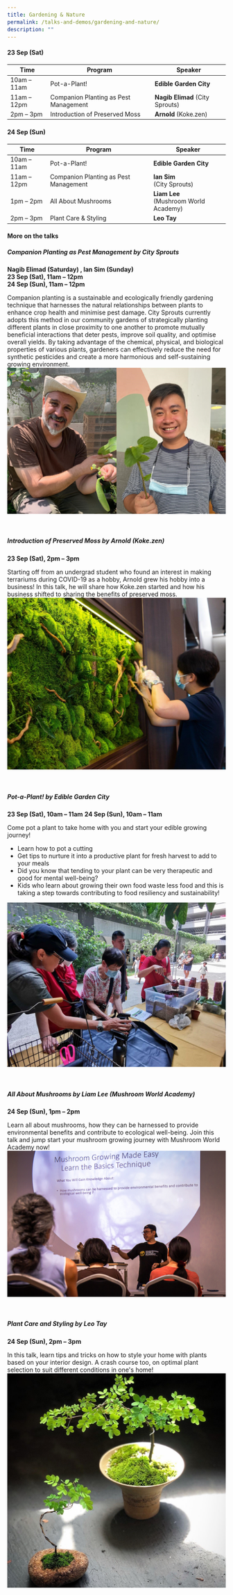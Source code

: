 ```yaml
---
title: Gardening & Nature
permalink: /talks-and-demos/gardening-and-nature/
description: ""
---
```

#### 23 Sep (Sat)

| Time | Program | Speaker |
| -------- | -------- | -------- |
| 10am – 11am | Pot-a-Plant! | **Edible Garden City** |
| 11am – 12pm | Companion Planting as Pest Management | **Nagib Elimad** (City Sprouts) |
| 2pm – 3pm | Introduction of Preserved Moss  |  **Arnold** (Koke.zen)  |


#### 24 Sep (Sun)

| Time | Program | Speaker |
| -------- | -------- | -------- |
| 10am – 11am | Pot-a-Plant! | **Edible Garden City** |
| 11am – 12pm | Companion Planting as Pest Management | **Ian Sim**<br> (City Sprouts) |
| 1pm – 2pm | All About Mushrooms  |  **Liam Lee** <br>(Mushroom World Academy) |
| 2pm – 3pm | Plant Care &amp; Styling  |  **Leo Tay**  |



#### More on the talks


##### **Companion Planting as Pest Management by City Sprouts** 
**Nagib Elimad (Saturday) , Ian Sim (Sunday)** <br>
**23 Sep (Sat), 11am – 12pm <br>
24 Sep (Sun), 11am – 12pm**

Companion planting is a sustainable and ecologically friendly gardening technique that harnesses the natural relationships between plants to enhance crop health and minimise pest damage. City Sprouts currently adopts this method in our community gardens of strategically planting different plants in close proximity to one another to promote mutually beneficial interactions that deter pests, improve soil quality, and optimise overall yields. By taking advantage of the chemical, physical, and biological properties of various plants, gardeners can effectively reduce the need for synthetic pesticides and create a more harmonious and self-sustaining growing environment.
![Nagib Elimad &amp; Ian Sim](/images/montage%202.png)

<br>

##### **Introduction of Preserved Moss by Arnold (Koke.zen)**
**23 Sep (Sat), 2pm – 3pm**

Starting off from an undergrad student who found an interest in making terrariums during COVID-19 as a hobby, Arnold grew his hobby into a business! In this talk, he will share how Koke.zen started and how his business shifted to sharing the benefits of preserved moss.
![Moss Preservation](/images/moss%20preservation%20-%20kokezen%202.jpg)

<br>

##### **Pot-a-Plant! by Edible Garden City**
**23 Sep (Sat), 10am – 11am**
**24 Sep (Sun), 10am – 11am**

Come pot a plant to take home with you and start your edible growing journey! 
* Learn how to pot a cutting
* Get tips to nurture it into a productive plant for fresh harvest to add to your meals
* Did you know that tending to your plant can be very therapeutic and good for mental well-being?
* Kids who learn about growing their own food waste less food and this is taking a step towards contributing to food resiliency and sustainability!

![Edible Garden City](/images/edb%20photo2.jpg)

<br>

##### **All About Mushrooms by Liam Lee (Mushroom World Academy)**
**24 Sep (Sun), 1pm – 2pm**

Learn all about mushrooms, how they can be harnessed to provide environmental benefits and contribute to ecological well-being. Join this talk and jump start your mushroom growing journey with Mushroom World Academy now!
![Mushroom](/images/img_0944.jpg)

<br>


##### **Plant Care and Styling by Leo Tay** 
**24 Sep (Sun), 2pm – 3pm**

In this talk, learn tips and tricks on how to style your home with plants based on your interior design. A crash course too, on optimal plant selection to suit different conditions in one's home!
![](/images/plant%20care%20&amp;%20styling%201.jpg)